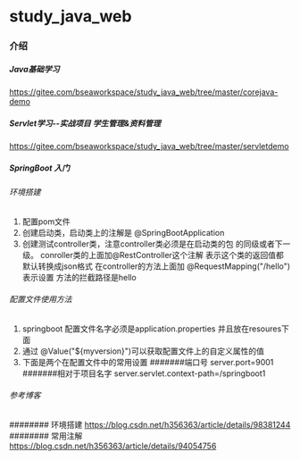 # study_java_web
### 介绍
##### Java基础学习
https://gitee.com/bseaworkspace/study_java_web/tree/master/corejava-demo

#####  Servlet学习--实战项目 学生管理&资料管理
https://gitee.com/bseaworkspace/study_java_web/tree/master/servletdemo
#####  SpringBoot 入门
###### 环境搭建
1. 配置pom文件
2. 创建启动类，启动类上的注解是 @SpringBootApplication
3. 创建测试controller类，注意controller类必须是在启动类的包
的同级或者下一级。 conroller类的上面加@RestController这个注解
表示这个类的返回值都默认转换成json格式
在controller的方法上面加 @RequestMapping("/hello") 表示设置
方法的拦截路径是hello
###### 配置文件使用方法
1. springboot 配置文件名字必须是application.properties
并且放在resoures下面
2. 通过 @Value("${myversion}")可以获取配置文件上的自定义属性的值
3. 下面是两个在配置文件中的常用设置 
    #######端口号
   server.port=9001
   #######相对于项目名字
   server.servlet.context-path=/springboot1

###### 参考博客
######## 环境搭建
https://blog.csdn.net/h356363/article/details/98381244
######## 常用注解
https://blog.csdn.net/h356363/article/details/94054756





